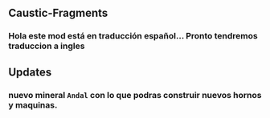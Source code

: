 ## Caustic-Fragments

### Hola este mod está en traducción español... Pronto tendremos traduccion a ingles

## Updates

### nuevo mineral ``Andal`` con lo que podras construir nuevos hornos y maquinas.

